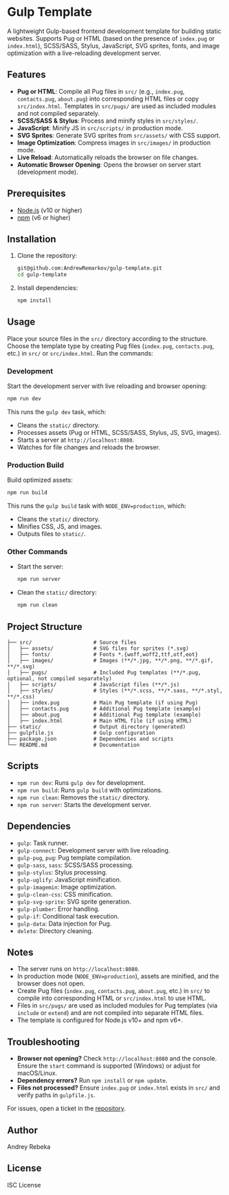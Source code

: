 # Gulp Template

A lightweight Gulp-based frontend development template for building static websites. Supports Pug or HTML (based on the presence of `index.pug` or `index.html`), SCSS/SASS, Stylus, JavaScript, SVG sprites, fonts, and image optimization with a live-reloading development server.

## Features

- **Pug or HTML**: Compile all Pug files in `src/` (e.g., `index.pug`, `contacts.pug`, `about.pug`) into corresponding HTML files or copy `src/index.html`. Templates in `src/pugs/` are used as included modules and not compiled separately.
- **SCSS/SASS & Stylus**: Process and minify styles in `src/styles/`.
- **JavaScript**: Minify JS in `src/scripts/` in production mode.
- **SVG Sprites**: Generate SVG sprites from `src/assets/` with CSS support.
- **Image Optimization**: Compress images in `src/images/` in production mode.
- **Live Reload**: Automatically reloads the browser on file changes.
- **Automatic Browser Opening**: Opens the browser on server start (development mode).

## Prerequisites

- [Node.js](https://nodejs.org/) (v10 or higher)
- [npm](https://www.npmjs.com/) (v6 or higher)

## Installation

1. Clone the repository:
   ```bash
   git@github.com:AndrewRemarkov/gulp-template.git
   cd gulp-template
   ```
2. Install dependencies:
   ```bash
   npm install
   ```

## Usage

Place your source files in the `src/` directory according to the structure. Choose the template type by creating Pug files (`index.pug`, `contacts.pug`, etc.) in `src/` or `src/index.html`. Run the commands:

### Development

Start the development server with live reloading and browser opening:

```bash
npm run dev
```

This runs the `gulp dev` task, which:

- Cleans the `static/` directory.
- Processes assets (Pug or HTML, SCSS/SASS, Stylus, JS, SVG, images).
- Starts a server at `http://localhost:8080`.
- Watches for file changes and reloads the browser.

### Production Build

Build optimized assets:

```bash
npm run build
```

This runs the `gulp build` task with `NODE_ENV=production`, which:

- Cleans the `static/` directory.
- Minifies CSS, JS, and images.
- Outputs files to `static/`.

### Other Commands

- Start the server:
  ```bash
  npm run server
  ```
- Clean the `static/` directory:
  ```bash
  npm run clean
  ```

## Project Structure

```
├── src/                    # Source files
│   ├── assets/             # SVG files for sprites (*.svg)
│   ├── fonts/              # Fonts *.{woff,woff2,ttf,otf,eot}
│   ├── images/             # Images (**/*.jpg, **/*.png, **/*.gif, **/*.svg)
│   ├── pugs/               # Included Pug templates (**/*.pug, optional, not compiled separately)
│   ├── scripts/            # JavaScript files (**/*.js)
│   ├── styles/             # Styles (**/*.scss, **/*.sass, **/*.styl, **/*.css)
│   ├── index.pug           # Main Pug template (if using Pug)
│   ├── contacts.pug        # Additional Pug template (example)
│   ├── about.pug           # Additional Pug template (example)
│   ├── index.html          # Main HTML file (if using HTML)
├── static/                 # Output directory (generated)
├── gulpfile.js             # Gulp configuration
├── package.json            # Dependencies and scripts
└── README.md               # Documentation
```

## Scripts

- `npm run dev`: Runs `gulp dev` for development.
- `npm run build`: Runs `gulp build` with optimizations.
- `npm run clean`: Removes the `static/` directory.
- `npm run server`: Starts the development server.

## Dependencies

- `gulp`: Task runner.
- `gulp-connect`: Development server with live reloading.
- `gulp-pug`, `pug`: Pug template compilation.
- `gulp-sass`, `sass`: SCSS/SASS processing.
- `gulp-stylus`: Stylus processing.
- `gulp-uglify`: JavaScript minification.
- `gulp-imagemin`: Image optimization.
- `gulp-clean-css`: CSS minification.
- `gulp-svg-sprite`: SVG sprite generation.
- `gulp-plumber`: Error handling.
- `gulp-if`: Conditional task execution.
- `gulp-data`: Data injection for Pug.
- `delete`: Directory cleaning.

## Notes

- The server runs on `http://localhost:8080`.
- In production mode (`NODE_ENV=production`), assets are minified, and the browser does not open.
- Create Pug files (`index.pug`, `contacts.pug`, `about.pug`, etc.) in `src/` to compile into corresponding HTML or `src/index.html` to use HTML.
- Files in `src/pugs/` are used as included modules for Pug templates (via `include` or `extend`) and are not compiled into separate HTML files.
- The template is configured for Node.js v10+ and npm v6+.

## Troubleshooting

- **Browser not opening?** Check `http://localhost:8080` and the console. Ensure the `start` command is supported (Windows) or adjust for macOS/Linux.
- **Dependency errors?** Run `npm install` or `npm update`.
- **Files not processed?** Ensure `index.pug` or `index.html` exists in `src/` and verify paths in `gulpfile.js`.

For issues, open a ticket in the [repository](git@github.com:AndrewRemarkov/QWERy.git).

## Author

Andrey Rebeka

## License

ISC License
